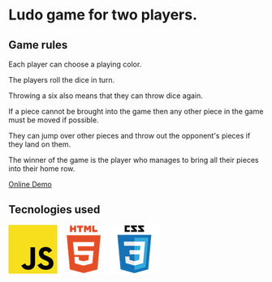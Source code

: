 # Ludo game for two players.

## Game rules

Each player can choose a playing color.

The players roll the dice in turn.

Throwing a six also means that they can throw dice again.

If a piece cannot be brought into the game then any other piece in the game must be moved if possible.

They can jump over other pieces and throw out the opponent's pieces if they land on them.

The winner of the game is the player who manages to bring all their pieces into their home row.


[Online Demo](https://vesnabozic.github.io/ludo-game/)

## Tecnologies used

![technologies](/assets/javascript.png) ![technologies](/assets/html5.png) ![technologies](/assets/css3.png)
